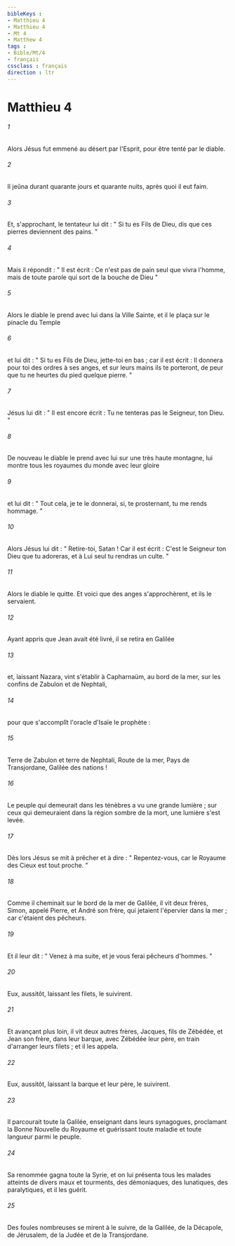```yaml
---
bibleKeys : 
- Matthieu 4
- Matthieu 4
- Mt 4
- Matthew 4
tags : 
- Bible/Mt/4
- français
cssclass : français
direction : ltr
---
```


# Matthieu 4

###### 1
Alors Jésus fut emmené au désert par l'Esprit, pour être tenté par le diable. 
###### 2
Il jeûna durant quarante jours et quarante nuits, après quoi il eut faim. 
###### 3
Et, s'approchant, le tentateur lui dit : " Si tu es Fils de Dieu, dis que ces pierres deviennent des pains. " 
###### 4
Mais il répondit : " Il est écrit : Ce n'est pas de pain seul que vivra l'homme, mais de toute parole qui sort de la bouche de Dieu " 
###### 5
Alors le diable le prend avec lui dans la Ville Sainte, et il le plaça sur le pinacle du Temple 
###### 6
et lui dit : " Si tu es Fils de Dieu, jette-toi en bas ; car il est écrit : Il donnera pour toi des ordres à ses anges, et sur leurs mains ils te porteront, de peur que tu ne heurtes du pied quelque pierre. " 
###### 7
Jésus lui dit : " Il est encore écrit : Tu ne tenteras pas le Seigneur, ton Dieu. " 
###### 8
De nouveau le diable le prend avec lui sur une très haute montagne, lui montre tous les royaumes du monde avec leur gloire 
###### 9
et lui dit : " Tout cela, je te le donnerai, si, te prosternant, tu me rends hommage. " 
###### 10
Alors Jésus lui dit : " Retire-toi, Satan ! Car il est écrit : C'est le Seigneur ton Dieu que tu adoreras, et à Lui seul tu rendras un culte. " 
###### 11
Alors le diable le quitte. Et voici que des anges s'approchèrent, et ils le servaient. 
###### 12
Ayant appris que Jean avait été livré, il se retira en Galilée 
###### 13
et, laissant Nazara, vint s'établir à Capharnaüm, au bord de la mer, sur les confins de Zabulon et de Nephtali, 
###### 14
pour que s'accomplît l'oracle d'Isaïe le prophète : 
###### 15
Terre de Zabulon et terre de Nephtali, Route de la mer, Pays de Transjordane, Galilée des nations ! 
###### 16
Le peuple qui demeurait dans les ténèbres a vu une grande lumière ; sur ceux qui demeuraient dans la région sombre de la mort, une lumière s'est levée. 
###### 17
Dès lors Jésus se mit à prêcher et à dire : " Repentez-vous, car le Royaume des Cieux est tout proche. " 
###### 18
Comme il cheminait sur le bord de la mer de Galilée, il vit deux frères, Simon, appelé Pierre, et André son frère, qui jetaient l'épervier dans la mer ; car c'étaient des pêcheurs. 
###### 19
Et il leur dit : " Venez à ma suite, et je vous ferai pêcheurs d'hommes. " 
###### 20
Eux, aussitôt, laissant les filets, le suivirent. 
###### 21
Et avançant plus loin, il vit deux autres frères, Jacques, fils de Zébédée, et Jean son frère, dans leur barque, avec Zébédée leur père, en train d'arranger leurs filets ; et il les appela. 
###### 22
Eux, aussitôt, laissant la barque et leur père, le suivirent. 
###### 23
Il parcourait toute la Galilée, enseignant dans leurs synagogues, proclamant la Bonne Nouvelle du Royaume et guérissant toute maladie et toute langueur parmi le peuple. 
###### 24
Sa renommée gagna toute la Syrie, et on lui présenta tous les malades atteints de divers maux et tourments, des démoniaques, des lunatiques, des paralytiques, et il les guérit. 
###### 25
Des foules nombreuses se mirent à le suivre, de la Galilée, de la Décapole, de Jérusalem, de la Judée et de la Transjordane. 
